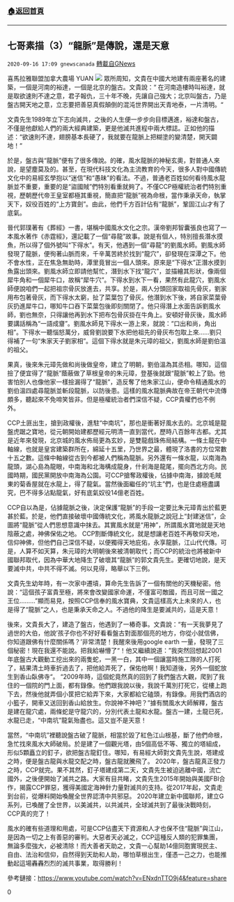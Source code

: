 ###  [:house:返回首頁](https://github.com/ourhimalayas/txt)
---

## 七哥素描（3）“龍脈”是傳說，還是天意
`2020-09-16 17:09 gnewscanada` [轉載自GNews](https://gnews.org/zh-hant/362048/)

喜馬拉雅聯盟加拿大農場 YUAN
![](https://s3.amazonaws.com/gnews-media-offload/wp-content/uploads/2020/09/16170854/%E5%9B%BE%E7%89%872-57.jpg)
眾所周知，文貴在中國大地建有兩座著名的建築，一個是河南的裕達，一個是北京的盤古。文貴說：“ 在河南造樓時叫裕達，就是取欲速則不達之意，君子報仇，三十年不晚，先讓自己強大；北京叫盤古，乃是盤古開天地之意，立志要把善惡真假顛倒的混沌世界開出天青地泰，一片清明。“

文貴先生1989年立下志向滅共，之後的人生便一步步向目標邁進，裕達和盤古，不僅是他獻給人們的兩大經典建築，更是他滅共進程中兩大標誌。正如他的描述：“欲速則不達，翅膀基本長硬了，我就要在龍脈上把糊塗的變清楚，開天闢地！“

於是，盤古與“龍脈”便有了很多傳說。的確，風水龍脈的神秘玄奧，對普通人來說，是望塵莫及的。甚至，在現代科技文化為主流教育的今天，很多人對中國傳統文化中的易經玄學抱以“迷信”和“愚昧”的看法。不過，普通老百姓如何看待風水龍脈並不重要，重要的是“盜國賊”們特別看重就夠了。不僅CCP極權統治者們特別重視，歷朝歷代帝王皇室都極其重視，簡直把“龍脈”視為命根，當作秉承天命，執掌天下，奴役百姓的“上方寶劍”。由此，他們千方百計佔有“龍脈”，鞏固江山才有了底氣。

晉代郭璞著有《葬經》一書，堪稱中國風水文化之宗。漢帝劉邦智囊張良也寫了一本風水著作《赤霆經》，還記載了一個“尋龍”故事。說是有個人，特別擅長潛水摸魚，所以得了個外號叫“下得水”。有天，他遇到一個“尋龍”的劉風水師。劉風水師發現了龍脈，便徇著山脈而來，千辛萬苦終於找到“龍穴”，卻發現在深潭之下。他不會水性，正在焦急無助時，潭里竟冒出一個人頭來。原來是“下得水”正潛水摸到魚露出頭來。劉風水師立即請他幫忙，潛到水下找“龍穴”，並描繪其形狀，像兩個犀牛角和一個犀牛口，故稱“犀牛穴”。下得水到水下一看，果然有此龍穴，劉風水師便說咱們一起把祖宗骨灰放進去，共享。於是，兩人分頭回家取祖先骨灰，劉家用布包著骨灰，而下得水太窮，扯了菜葉包了骨灰。他潛到水下後，將自家菜葉骨灰扔進犀牛口，哪知牛口吞下菜葉包後即刻關閉了。他只得潛上水面告訴劉風水師，劉也無奈，只得讓他再到水下把布包骨灰掛在牛角上。安頓好骨灰後，風水師要講話稱為“一語成齏”。劉風水師見下得水一游上來，就說：“口出和尚，角出相”。下得水一聽惱怒萬分，威脅劉說要下水把他祖先的骨灰布包取上來……劉只得補了一句“朱家天子劉家相”。這個下得水就是朱元璋的祖父，劉風水師是劉伯溫的祖父。

果真，後來朱元璋先做和尚後做皇帝，建立了明朝，劉伯溫為其丞相。哪知，這個撿了便宜得了“龍脈”蔭蔽做了草根皇帝的朱元璋，登基後就跟“龍脈”較上了勁。他害怕別人也像他家一樣撿漏得了“龍脈”，造反奪了他朱家江山，便命令精通風水的劉伯溫四處尋龍脈並斬段龍脈，以防後患。這樣的風水龍脈典故在帝王朝代中流傳頗多，聽起來不免啼笑皆非。但是極權統治者們深信不疑，CCP貴權們也不例外。

CCP土匪出生，搶到政權後，進駐“中南坑”，那也是衝著好風水去的。北京城是龍盤虎踞之寶地，從元朝開始建都歷經元明清一直到當代，歷時八百餘年古都。尤其是近年來發現，北京城的風水佈局更為玄妙，是雙龍戲珠佈局結構。一條土龍在中軸線，也就是皇宮建築群所在，綿延十五里，乃世界之最，體現了洛書的方位常數十五之數。這條中軸線從古到今都被人們稱為龍脈。另外還有一條水龍，以南海為龍頭，湖心島為龍眼，中南海和北海構成龍身，什剎海是龍尾，擺向西北方向。民國時期，國民黨開放中南海為公園。可CCP搶奪政權後，佔據中南海，據說毛賊東的菊香屋就在水龍上，得了龍氣。當然後面繼任的“坑主”們，也是住處極盡講究，巴不得多沾點龍氣，好有底氣奴役14億老百姓。

CCP自以為是，佔據龍脈之後，決定保護“龍脈”的手段一定要比朱元璋青出於藍更甚於藍。於是，他們直接破壞中國傳統文化，將風水龍脈之說冠上“封建迷信”，企圖將“龍脈”從人們思想意識中抹去。其實風水就是“用神”，所謂風水寶地就是天地陰蔽之處，神佛保佑之地。 CCP割斷傳統文化，就是想讓老百姓不再敬仰天地，信仰神佛，但他們自己深信不疑，以便獨得天地庇佑，永享龍脈，江山代代傳。可是，人算不如天算，朱元璋的大明朝後來被清朝取代；而CCP的統治也將被新中國聯邦取代，因為中華大地降生了破壞其“龍脈”的郭文貴先生。更確切地說，是天要滅中共，中共不得不滅。何以見得，略舉以下三例。

文貴先生幼年時，有一次家中遷墳，算命先生告訴了一個有關他的天機秘密。他說：“這個孩子富貴至極，將來會改變國家命運，不僅富可敵國，而且可居一國之王位………”顯而易見，按照CCP信奉的風水寶典，文貴這樣高大上未來的人，也是得了“龍脈”之人，也是秉承天命之人。不過他的降生是要滅共的，這是天意！

後來，文貴長大了，建造了盤古，他遇到了一樁奇事。文貴說：“有一天我夢見了過世的大伯，他說’孩子你也不好好看看盤古對面那個亮的地方，你從小就信佛，你知道跟佛有什麼關係嗎？’非常清楚！我醒來後用google earth 一量，發現了三個秘密！現在我還不能說。把我給嚇懵了“！他又繼續說道：”我突然回想起2001年底盤古大觀動工挖出來的兩隻蛇，一黑一白，其中一個讓當時施工隊的人打死了，結果清土時車折過去了，把他給弄死了，保佑他啊！我知道後，另外一個蛇放生到香山臥佛寺“。 “2009年時，這個蛇竟然真的回到了我們盤古大觀，爬到了我住的一個院的門上面，都有錄像。他們跟我說以後，我說千萬別打死它，從樓上跑下去，然後他就弄個小筐把它給弄下來，大家都給它磕頭，有錄像。用我們酒店的小籃子，開車又送回到香山給放生。你說神不神吧？”據有關風水大師解釋，盤古是建在龍穴處，兩條蛇是守龍穴的，分別代表土龍和水龍。盤古一建，土龍已死，水龍已走，“中南坑”龍氣殆盡也。這又豈不是天意！

當然，“中南坑”裡聽說盤古破了龍脈，相當於毀了紅色江山根基，斷了他們命根，急忙找來風水大師破局。於是建了一個觀光塔，由5個高低不等、獨立的塔組成，形似5顆矗立的釘子，欲把盤古龍釘住。哪知，有易經大師對文貴先生說，塔建成之時，便是盤古龍與水龍交配之時，盤古龍就騰飛了。 2020年，盤古龍真正發力之時，CCP就完。果不其然，釘子塔建成第二天，文貴先生被迫逃離中國，流亡國外，之後便開始了滅共之路。大家有目共睹，文貴先生2015年開始與美國FBI合作，揭露CCP罪惡，獲得美國定海神針力量對滅共的支持。從2017年起，文貴走到台前，從爆料開始喚醒全世界認清中共邪惡。 2020年建立新中國聯邦，建立G系列，已喚醒了全世界，以美滅共，以共滅共，全球滅共到了最後決戰時刻，CCP真的完了！

風水的確有些道理和用處，可是CCP佔盡天下資源和人才也保不住“龍脈”與江山，是因為一切之上有善惡的審判。大惡者天必滅之，CCP這種反人類的犯罪集團，無論多麼強大，必被清除！而大善者天助之，文貴一心幫助14億同胞實現民主、自由、法治和信仰，自然得到天助和人助，哪怕草根出生，僅憑一己之力，也能推動起這場轟轟烈烈的滅共事業，取得勝利！

參考鏈接：https://www.youtube.com/watch?v=ENxdnTTO9j4&feature=share

0
